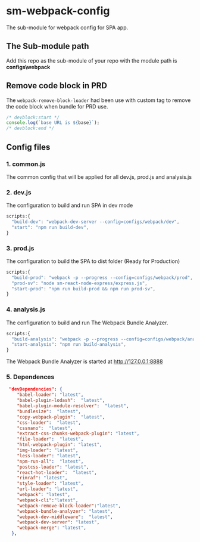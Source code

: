 # sm-webpack-config

The sub-module for webpack config for SPA app.

## The Sub-module path

Add this repo as the sub-module of your repo with the module path is **configs\webpack**

## Remove code block in PRD

The `webpack-remove-block-loader` had been use with custom tag to remove the code block when bundle for PRD use.

```javascript
/* devblock:start */
console.log(`base URL is ${base}`);
/* devblock:end */
```

## Config files

### 1. common.js

The common config that will be applied for all dev.js, prod.js and analysis.js

### 2. dev.js

The configuration to build and run SPA in dev mode

```javascript
scripts:{
  "build-dev": "webpack-dev-server --config=configs/webpack/dev",
  "start": "npm run build-dev",
}
```

### 3. prod.js

The configuration to build the SPA to dist folder (Ready for Production)

```javascript
scripts:{
  "build-prod": "webpack -p --progress --config=configs/webpack/prod",
  "prod-sv": "node sm-react-node-express/express.js",
  "start-prod": "npm run build-prod && npm run prod-sv",
}
```

### 4. analysis.js

The configuration to build and run The Webpack Bundle Analyzer.

```javascript
scripts:{
  "build-analysis": "webpack -p --progress --config=configs/webpack/analyzer.js",
  "start-analysis": "npm run build-analysis",
}
```

The Webpack Bundle Analyzer is started at http://127.0.0.1:8888

### 5. Dependences

```json
 "devDependencies": {
    "babel-loader": "latest",
    "babel-plugin-lodash":  "latest",
    "babel-plugin-module-resolver":  "latest",
    "bundlesize":  "latest",
    "copy-webpack-plugin":  "latest",
    "css-loader":  "latest",
    "cssnano":  "latest",
    "extract-css-chunks-webpack-plugin": "latest",
    "file-loader":  "latest",
    "html-webpack-plugin": "latest",
    "img-loader": "latest",
    "less-loader": "latest",
    "npm-run-all":  "latest",
    "postcss-loader": "latest",
    "react-hot-loader":  "latest",
    "rimraf": "latest",
    "style-loader": "latest",
    "url-loader": "latest",
    "webpack": "latest",
    "webpack-cli":"latest",
    "webpack-remove-block-loader":"latest",
    "webpack-bundle-analyzer": "latest",
    "webpack-dev-middleware":  "latest",
    "webpack-dev-server": "latest",
    "webpack-merge": "latest",
  },
```

